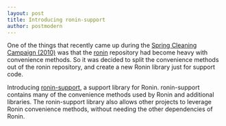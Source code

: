```yaml
---
layout: post
title: Introducing ronin-support
author: postmodern
---
```


One of the things that recently came up during the
[Spring Cleaning Campaign (2010)][1] was that the [ronin] repository had
become heavy with convenience methods. So it was decided to split the
convenience methods out of the ronin repository, and create a new
Ronin library just for support code.

Introducing [ronin-support], a support library for Ronin. ronin-support
contains many of the convenience methods used by Ronin and additional libraries.
The ronin-support library also allows other projects to leverage Ronin
convenience methods, without needing the other dependencies of Ronin.

[1]: /blog/2010/01/12/spring-cleaning.html

[ronin]: https://github.com/ronin-ruby/ronin#readme
[ronin-support]: https://github.com/ronin-ruby/ronin-support#readme
